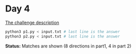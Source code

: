 # Day 4

[The challenge description](https://adventofcode.com/2024/day/4)

```sh
python3 p1.py < input.txt # last line is the answer
python3 p2.py < input.txt # last line is the answer
```

**Status:** Matches are shown (8 directions in part1, 4 in part 2)

